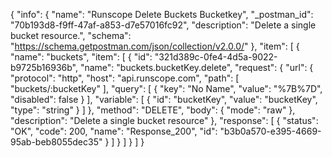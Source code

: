 {
  "info": {
    "name": "Runscope Delete Buckets Bucketkey",
    "_postman_id": "70b193d8-f9ff-47af-a853-d7e57016fc92",
    "description": "Delete a single bucket resource.",
    "schema": "https://schema.getpostman.com/json/collection/v2.0.0/"
  },
  "item": [
    {
      "name": "buckets",
      "item": [
        {
          "id": "321d389c-0fe4-4d5a-9022-b9725b16936b",
          "name": "buckets.bucketKey.delete",
          "request": {
            "url": {
              "protocol": "http",
              "host": "api.runscope.com",
              "path": [
                "buckets/:bucketKey"
              ],
              "query": [
                {
                  "key": "No Name",
                  "value": "%7B%7D",
                  "disabled": false
                }
              ],
              "variable": [
                {
                  "id": "bucketKey",
                  "value": "bucketKey",
                  "type": "string"
                }
              ]
            },
            "method": "DELETE",
            "body": {
              "mode": "raw"
            },
            "description": "Delete a single bucket resource"
          },
          "response": [
            {
              "status": "OK",
              "code": 200,
              "name": "Response_200",
              "id": "b3b0a570-e395-4669-95ab-beb8055dec35"
            }
          ]
        }
      ]
    }
  ]
}
